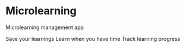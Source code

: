 # Microlearning
Microlearning management app

Save your learnings
Learn when you have time
Track learning progress